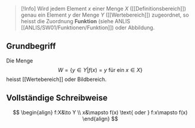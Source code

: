 >[!Info]
>Wird jedem Element $x$ einer Menge $X$ ([[Definitionsbereich]]) genau ein Element $y$ der Menge $Y$ ([[Wertebereich]]) zugeordnet, so heisst die Zuordnung **Funktion** (siehe ANLIS [[ANLIS/SW01/Funktionen/Funktion]]) oder Abbildung.

## Grundbegriff
Die Menge
$$
W=\{ y\in Y|f(x)=y \text{ für ein }x\in X  \}
$$
heisst [[Wertebereich]] oder Bildbereich.

## Vollständige Schreibweise
$$
\begin{align}
f:X&\to Y \\
x&\mapsto f(x) \text{ oder } f:x\mapsto f(x)
\end{align}
$$
